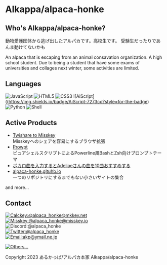 # Alkappa/alpaca-honke
## Who's Alkappa/alpaca-honke?
動物愛護団体から逃げ出したアルパカです。高校生です。
受験生だったりであんま動けてないかも

An alpaca that is escaping from an animal consavation organization. A high school student.
Due to being a student that have some exams of universities and collages next winter, some activities are limited.

## Languages
![JavaScript](https://img.shields.io/badge/JavaScript-gray?style=for-the-badge&logo=javascript) ![HTML5](https://img.shields.io/badge/HTML5-red?style=for-the-badge&logo=html5&logoColor=yellow) ![CSS3](https://img.shields.io/badge/CSS3-blue?style=for-the-badge&logo=css3&logoColor=yellow) ![AiScript]((https://img.shields.io/badge/AiScript-7273cd?style=for-the-badge) ![Python](https://img.shields.io/badge/Python-yellow?style=for-the-badge&logo=python) ![Shell](https://img.shields.io/badge/shell-green?style=for-the-badge&logo=gnu-bash&logoColor=white)


## Active Products
- [Twishare to Misskey](https://alpaca-honke.github.io/twishare-to-misskey)  
  Misskeyへのシェアを容易にするブラウザ拡張
- [Prowpt](https://github.com/alpaca-honke/prowpt)  
  ピュアシェルスクリプトによるPowerline風BashとZsh向けプロンプトテーマ
- [ボカロ曲を入力するとAdeliaeさんの曲を10曲おすすめする](https://alpaca-honke.github.io/ade-music)
- [alpaca-honke.gituhb.io](https://github.com/alpaca-honke/alpaca-honke.github.io)  
  一つのリポジトリにするまでもない小さいサイトの集合

and more...

## Contact
[![Calckey:@alpaca_honke@mkkey.net](https://img.shields.io/badge/Calckey-@alpaca__honke@mkkey.net-pink?style=flat-square&logo=misskey)](https://mkkey.net/@alpaca_honke)  
[![Misskey:@alpaca_honke@misskey.io](https://img.shields.io/badge/Misskey-@alpaca__honke@misskey.io-green?style=flat-square&logo=misskey)](https://misskey.io/@alpaca_honke)  
![Discord:@alpaca_honke](https://img.shields.io/badge/Discord-@alpaca__honke-7289da?style=flat-square&logo=discord)  
[![Twitter:@alpaca_honke](https://img.shields.io/badge/Twitter-@alpaca__honke-blue?style=flat-square&logo=twitter)](https://twitter.com/alpaca_honke)  
[![Email:akp@ymail.ne.jp](https://img.shields.io/badge/Email-akp@ymail.ne.jp-orange?style=flat-square&logo=gmail)](mailto:akp@ymail.ne.jp)

[![Others...](https://img.shields.io/badge/🔗%20%20Others...-gray?style=for-the-badge)](https://alpaca-honke.github.io/#%E9%80%A3%E7%B5%A1%E5%85%88)

Copyright 2023 あるかっぱ/アルパカ本家 Alkappa/alpaca-honke
